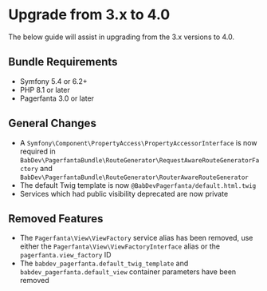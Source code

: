 # Upgrade from 3.x to 4.0

The below guide will assist in upgrading from the 3.x versions to 4.0.

## Bundle Requirements

- Symfony 5.4 or 6.2+
- PHP 8.1 or later
- Pagerfanta 3.0 or later

## General Changes

- A `Symfony\Component\PropertyAccess\PropertyAccessorInterface` is now required in `BabDev\PagerfantaBundle\RouteGenerator\RequestAwareRouteGeneratorFactory` and `BabDev\PagerfantaBundle\RouteGenerator\RouterAwareRouteGenerator`
- The default Twig template is now `@BabDevPagerfanta/default.html.twig`
- Services which had public visibility deprecated are now private

## Removed Features

- The `Pagerfanta\View\ViewFactory` service alias has been removed, use either the `Pagerfanta\View\ViewFactoryInterface` alias or the `pagerfanta.view_factory` ID
- The `babdev_pagerfanta.default_twig_template` and `babdev_pagerfanta.default_view` container parameters have been removed
